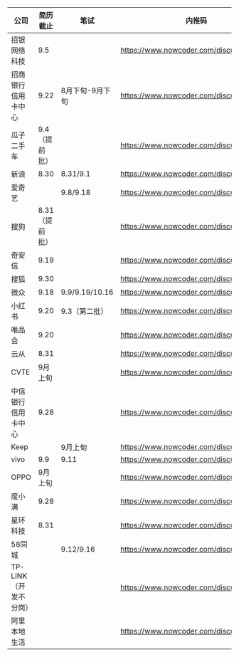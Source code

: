 | 公司                  | 简历截止       | 笔试            | 内推码                                  |
| --------------------- | -------------- | --------------- | --------------------------------------- |
| 招银网络科技          | 9.5            |                 | https://www.nowcoder.com/discuss/230128 |
| 招商银行信用卡中心    | 9.22           | 8月下旬-9月下旬 | https://www.nowcoder.com/discuss/217258 |
| 瓜子二手车            | 9.4（提前批）  |                 | https://www.nowcoder.com/discuss/220439 |
| 新浪                  | 8.30           | 8.31/9.1        | https://www.nowcoder.com/discuss/219689 |
| 爱奇艺                |                | 9.8/9.18        | https://www.nowcoder.com/discuss/229066 |
| 搜狗                  | 8.31（提前批） |                 | https://www.nowcoder.com/discuss/214521 |
| 奇安信                | 9.19           |                 | https://www.nowcoder.com/discuss/230256 |
| 搜狐                  | 9.30           |                 | https://www.nowcoder.com/discuss/211682 |
| 微众                  | 9.18           | 9.9/9.19/10.16  | https://www.nowcoder.com/discuss/230299 |
| 小红书                | 9.20           | 9.3（第二批）   | https://www.nowcoder.com/discuss/228519 |
| 唯品会                | 9.20           |                 | https://www.nowcoder.com/discuss/215646 |
| 云从                  | 8.31           |                 | https://www.nowcoder.com/discuss/221024 |
| CVTE                  | 9月上旬        |                 | https://www.nowcoder.com/discuss/229446 |
| 中信银行信用卡中心    | 9.28           |                 | https://www.nowcoder.com/discuss/230117 |
| Keep                  |                | 9月上旬         | https://www.nowcoder.com/discuss/227138 |
| vivo                  | 9.9            | 9.11            | https://www.nowcoder.com/discuss/226956 |
| OPPO                  | 9月上旬        |                 | https://www.nowcoder.com/discuss/227537 |
| 度小满                | 9.28           |                 | https://www.nowcoder.com/discuss/235734 |
| 星环科技              | 8.31           |                 | https://www.nowcoder.com/discuss/217885 |
| 58同城                |                | 9.12/9.16       | https://www.nowcoder.com/discuss/225398 |
| TP-LINK（开发不分岗） |                |                 | https://www.nowcoder.com/discuss/239798 |
| 阿里本地生活          |                |                 | https://www.nowcoder.com/discuss/232072 |

